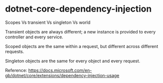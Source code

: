 # dotnet-core-dependency-injection


Scopes Vs transient Vs singleton Vs world

Transient objects are always different; a new instance is provided to every controller and every service.

Scoped objects are the same within a request, but different across different requests.

Singleton objects are the same for every object and every request.

Reference:
https://docs.microsoft.com/en-gb/dotnet/core/extensions/dependency-injection-usage

